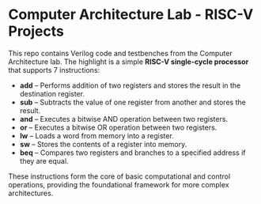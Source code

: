 # Computer Architecture Lab - RISC-V Projects

This repo contains Verilog code and testbenches from the Computer Architecture lab. The highlight is a simple **RISC-V single-cycle processor** that supports 7 instructions:

- **add** – Performs addition of two registers and stores the result in the destination register.
- **sub** – Subtracts the value of one register from another and stores the result.
- **and** – Executes a bitwise AND operation between two registers.
- **or** – Executes a bitwise OR operation between two registers.
- **lw** – Loads a word from memory into a register.
- **sw** – Stores the contents of a register into memory.
- **beq** – Compares two registers and branches to a specified address if they are equal.

These instructions form the core of basic computational and control operations, providing the foundational framework for more complex architectures.



